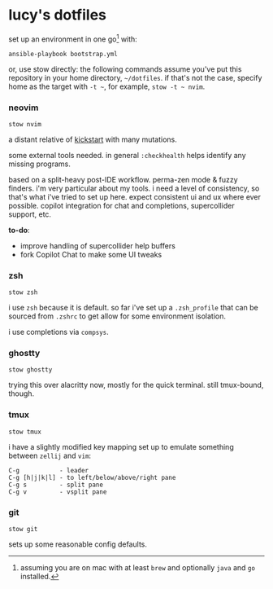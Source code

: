 # lucy's dotfiles

set up an environment in one go[^1] with:

[^1]: assuming you are on mac with at least `brew` and optionally `java` and
    `go` installed.

```shell
ansible-playbook bootstrap.yml
```

or, use stow directly: the following commands assume you've put this repository
in your home directory, `~/dotfiles`. if that's not the case, specify home as
the target with `-t ~`, for example, `stow -t ~ nvim`.

### neovim

```shell
stow nvim
```

a distant relative of [kickstart](https://github.com/nvim-lua/kickstart.nvim)
with many mutations.

some external tools needed. in general `:checkhealth` helps identify any missing
programs.

based on a split-heavy post-IDE workflow. perma-zen mode & fuzzy finders. i'm
very particular about my tools. i need a level of consistency, so that's what
i've tried to set up here. expect consistent ui and ux where ever possible.
copilot integration for chat and completions, supercollider support, etc.

**to-do**:

- improve handling of supercollider help buffers
- fork Copilot Chat to make some UI tweaks

### zsh

```shell
stow zsh
```

i use `zsh` because it is default. so far i've set up a `.zsh_profile` that can
be sourced from `.zshrc` to get allow for some environment isolation.

i use completions via `compsys`.

### ghostty

```shell
stow ghostty
```

trying this over alacritty now, mostly for the quick terminal. still tmux-bound,
though.

### tmux

```shell
stow tmux
```

i have a slightly modified key mapping set up to emulate something between
`zellij` and `vim`:

```
C-g           - leader
C-g [h|j|k|l] - to left/below/above/right pane
C-g s         - split pane
C-g v         - vsplit pane
```

### git

```shell
stow git
```

sets up some reasonable config defaults.
